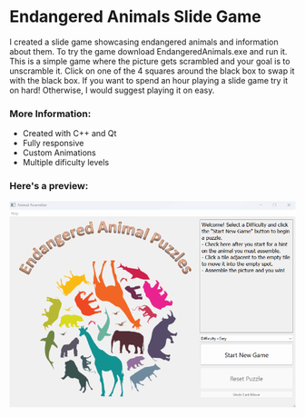 # Endangered Animals Slide Game

<p>
  I created a slide game showcasing endangered animals and information about them. To try the game download 
  EndangeredAnimals.exe and run it. This is a simple game where the picture gets scrambled and your goal is
  to unscramble it. Click on one of the 4 squares around the black box to swap it with the black box. If you 
  want to spend an hour playing a slide game try it on hard! Otherwise, I would suggest playing it on easy.
</p>

### More  Information:
* Created with C++ and Qt
* Fully responsive
* Custom Animations
* Multiple dificulty levels

### Here's a preview:
![Alt text](EndangeredAnimalsAnimation.gif)
